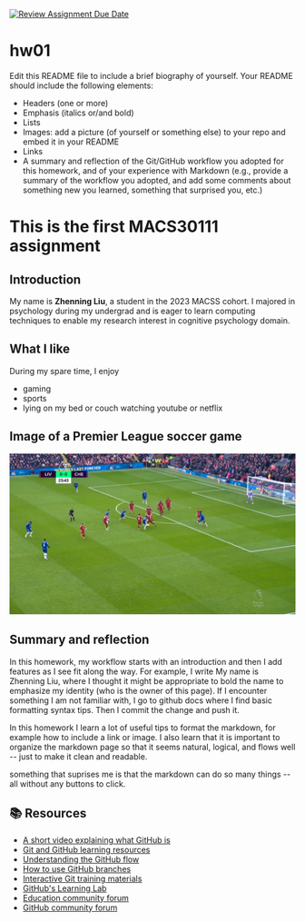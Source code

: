[![Review Assignment Due Date](https://classroom.github.com/assets/deadline-readme-button-24ddc0f5d75046c5622901739e7c5dd533143b0c8e959d652212380cedb1ea36.svg)](https://classroom.github.com/a/bEPlIkIB)
# hw01

Edit this README file to include a brief biography of yourself. Your README should include the following elements:
* Headers (one or more)
* Emphasis (italics or/and bold)
* Lists
* Images: add a picture (of yourself or something else) to your repo and embed it in your README
* Links
* A summary and reflection of the Git/GitHub workflow you adopted for this homework, and of your experience with Markdown (e.g., provide a summary of the workflow you adopted, and add some comments about something new you learned, something that surprised you, etc.)

# This is the first MACS30111 assignment
## Introduction
My name is **Zhenning Liu**, a student in the 2023 MACSS cohort. I majored in psychology during my undergrad and is eager to learn computing techniques to enable my research interest in cognitive psychology domain. 

## What I like
During my spare time, I enjoy 
- gaming
- sports
- lying on my bed or couch watching youtube or netflix

## Image of a Premier League soccer game
![](/screenshot(579).png)

## Summary and reflection
In this homework, my workflow starts with an introduction and then I add features as I see fit along the way. For example, I write My name is Zhenning Liu, where I thought it might be appropriate to bold the name to emphasize my identity (who is the owner of this page). If I encounter something I am not familiar with, I go to github docs where I find basic formatting syntax tips. Then I commit the change and push it. 

In this homework I learn a lot of useful tips to format the markdown, for example how to include a link or image. I also learn that it is important to organize the markdown page so that it seems natural, logical, and flows well -- just to make it clean and readable.

something that suprises me is that the markdown can do so many things -- all without any buttons to click. 


## 📚  Resources 
* [A short video explaining what GitHub is](https://www.youtube.com/watch?v=w3jLJU7DT5E&feature=youtu.be) 
* [Git and GitHub learning resources](https://docs.github.com/en/github/getting-started-with-github/git-and-github-learning-resources) 
* [Understanding the GitHub flow](https://guides.github.com/introduction/flow/)
* [How to use GitHub branches](https://www.youtube.com/watch?v=H5GJfcp3p4Q&feature=youtu.be)
* [Interactive Git training materials](https://githubtraining.github.io/training-manual/#/01_getting_ready_for_class)
* [GitHub's Learning Lab](https://lab.github.com/)
* [Education community forum](https://education.github.community/)
* [GitHub community forum](https://github.community/)
